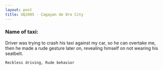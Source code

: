 ```yaml
---
layout: post
title: UQJ495 - Cagayan de Oro City
---
```


### Name of taxi: 

Driver was trying to crash his taxi against my car, so he can overtake me, then he made a rude gesture later on, revealing himself on not wearing his seatbelt.

```Reckless driving, Rude behavior```
